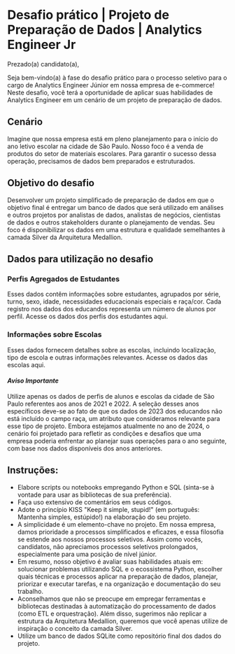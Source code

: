﻿# Desafio prático | Projeto de Preparação de Dados | Analytics Engineer Jr

Prezado(a) candidato(a),

Seja bem-vindo(a) à fase do desafio prático para o processo seletivo para o cargo de Analytics Engineer Júnior em nossa empresa de e-commerce! Neste desafio, você terá a oportunidade de aplicar suas habilidades de Analytics Engineer em um cenário de um projeto de preparação de dados.

## Cenário
Imagine que nossa empresa está em pleno planejamento para o início do ano letivo escolar na cidade de São Paulo. Nosso foco é a venda de produtos do setor de materiais escolares. Para garantir o sucesso dessa operação, precisamos de dados bem preparados e estruturados.

## Objetivo do desafio
Desenvolver um projeto simplificado de preparação de dados em que o objetivo final é entregar um banco de dados que será utilizado em análises e outros projetos por analistas de dados, analistas de negócios, cientistas de dados e outros stakeholders durante o planejamento de vendas. Seu foco é disponibilizar os dados em uma estrutura e qualidade semelhantes à camada Silver da Arquitetura Medallion.

## Dados para utilização no desafio

### Perfis Agregados de Estudantes
Esses dados contêm informações sobre estudantes, agrupados por série, turno, sexo, idade, necessidades educacionais especiais e raça/cor. Cada registro nos dados dos educandos representa um número de alunos por perfil.
Acesse os dados dos perfis dos estudantes aqui.
### Informações sobre Escolas
Esses dados fornecem detalhes sobre as escolas, incluindo localização, tipo de escola e outras informações relevantes.
Acesse os dados das escolas aqui.

#### *Aviso Importante*
Utilize apenas os dados de perfis de alunos e escolas da cidade de São Paulo referentes aos anos de 2021 e 2022. A seleção desses anos específicos deve-se ao fato de que os dados de 2023 dos educandos não está incluído o campo raça, um atributo que consideramos relevante para esse tipo de projeto. Embora estejamos atualmente no ano de 2024, o cenário foi projetado para refletir as condições e desafios que uma empresa poderia enfrentar ao planejar suas operações para o ano seguinte, com base nos dados disponíveis dos anos anteriores.


## Instruções:

- Elabore scripts ou notebooks empregando Python e SQL (sinta-se à vontade para usar as bibliotecas de sua preferência).
- Faça uso extensivo de comentários em seus códigos.
- Adote o princípio KISS "Keep it simple, stupid!" (em português: Mantenha simples, estúpido!) na elaboração do seu projeto.
- A simplicidade é um elemento-chave no projeto. Em nossa empresa, damos prioridade a processos simplificados e eficazes, e essa filosofia se estende aos nossos processos seletivos. Assim como vocês, candidatos, não apreciamos processos seletivos prolongados, especialmente para uma posição de nível júnior.
- Em resumo, nosso objetivo é avaliar suas habilidades atuais em: solucionar problemas utilizando SQL e o ecossistema Python, escolher quais técnicas e processos aplicar na preparação de dados, planejar, priorizar e executar tarefas, e na organização e documentação do seu trabalho.
- Aconselhamos que não se preocupe em empregar ferramentas e bibliotecas destinadas à automatização do processamento de dados (como ETL e orquestração).  Além disso, sugerimos não replicar a estrutura da Arquitetura Medallion, queremos que você apenas utilize de inspiração o conceito da camada Silver.
- Utilize um banco de dados SQLite como repositório final dos dados do projeto.
